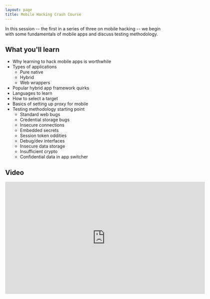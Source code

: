 ```yaml
---
layout: page
title: Mobile Hacking Crash Course
---
```


In this session -- the first in a series of three on mobile hacking -- we begin with some fundamentals of mobile apps and discuss testing methodology.

What you'll learn
-----------------

- Why learning to hack mobile apps is worthwhile
- Types of applications
	- Pure native
	- Hybrid
	- Web wrappers
- Popular hybrid app framework quirks
- Languages to learn
- How to select a target
- Basics of setting up proxy for mobile
- Testing methodology starting point
	- Standard web bugs
	- Credential storage bugs
	- Insecure connections
	- Embedded secrets
	- Session token oddities
	- Debug/dev interfaces
	- Insecure data storage
	- Insufficient crypto
	- Confidential data in app switcher

Video
-----

<div class="container">
	<iframe id="ytplayer" type="text/html" width="640" height="360" src="https://www.youtube-nocookie.com/embed/hKF89TXttnw?rel=0&autoplay=0&origin={{ site.url }}" frameborder="0"></iframe>
</div>
